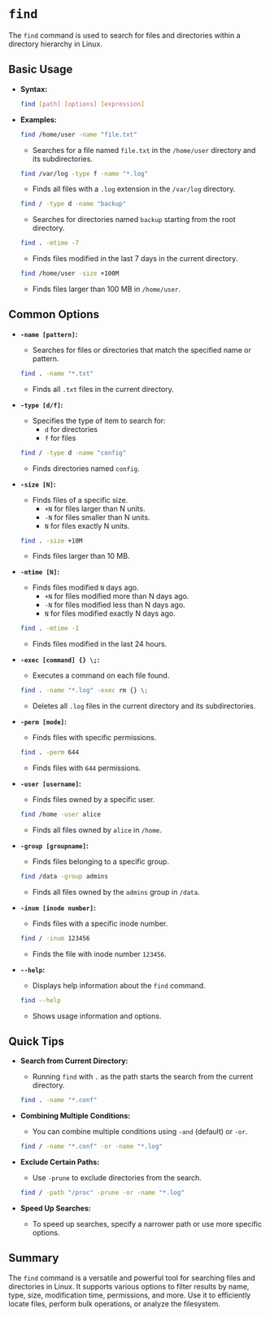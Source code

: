 # `find`

The `find` command is used to search for files and directories within a directory hierarchy in Linux.

## Basic Usage

- **Syntax:**

  ```sh
  find [path] [options] [expression]
  ```

- **Examples:**

  ```sh
  find /home/user -name "file.txt"
  ```

  - Searches for a file named `file.txt` in the `/home/user` directory and its subdirectories.

  ```sh
  find /var/log -type f -name "*.log"
  ```

  - Finds all files with a `.log` extension in the `/var/log` directory.

  ```sh
  find / -type d -name "backup"
  ```

  - Searches for directories named `backup` starting from the root directory.

  ```sh
  find . -mtime -7
  ```

  - Finds files modified in the last 7 days in the current directory.

  ```sh
  find /home/user -size +100M
  ```

  - Finds files larger than 100 MB in `/home/user`.

## Common Options

- **`-name [pattern]`:**
  - Searches for files or directories that match the specified name or pattern.

  ```sh
  find . -name "*.txt"
  ```

  - Finds all `.txt` files in the current directory.

- **`-type [d/f]`:**
  - Specifies the type of item to search for:
    - `d` for directories
    - `f` for files

  ```sh
  find / -type d -name "config"
  ```

  - Finds directories named `config`.

- **`-size [N]`:**
  - Finds files of a specific size.
    - `+N` for files larger than N units.
    - `-N` for files smaller than N units.
    - `N` for files exactly N units.

  ```sh
  find . -size +10M
  ```

  - Finds files larger than 10 MB.

- **`-mtime [N]`:**
  - Finds files modified `N` days ago.
    - `+N` for files modified more than N days ago.
    - `-N` for files modified less than N days ago.
    - `N` for files modified exactly N days ago.

  ```sh
  find . -mtime -1
  ```

  - Finds files modified in the last 24 hours.

- **`-exec [command] {} \;`:**
  - Executes a command on each file found.

  ```sh
  find . -name "*.log" -exec rm {} \;
  ```

  - Deletes all `.log` files in the current directory and its subdirectories.

- **`-perm [mode]`:**
  - Finds files with specific permissions.

  ```sh
  find . -perm 644
  ```

  - Finds files with `644` permissions.

- **`-user [username]`:**
  - Finds files owned by a specific user.

  ```sh
  find /home -user alice
  ```

  - Finds all files owned by `alice` in `/home`.

- **`-group [groupname]`:**
  - Finds files belonging to a specific group.

  ```sh
  find /data -group admins
  ```

  - Finds all files owned by the `admins` group in `/data`.

- **`-inum [inode number]`:**
  - Finds files with a specific inode number.

  ```sh
  find / -inum 123456
  ```

  - Finds the file with inode number `123456`.

- **`--help`:**
  - Displays help information about the `find` command.

  ```sh
  find --help
  ```

  - Shows usage information and options.

## Quick Tips

- **Search from Current Directory:**
  - Running `find` with `.` as the path starts the search from the current directory.

  ```sh
  find . -name "*.conf"
  ```

- **Combining Multiple Conditions:**
  - You can combine multiple conditions using `-and` (default) or `-or`.

  ```sh
  find / -name "*.conf" -or -name "*.log"
  ```

- **Exclude Certain Paths:**
  - Use `-prune` to exclude directories from the search.

  ```sh
  find / -path "/proc" -prune -or -name "*.log"
  ```

- **Speed Up Searches:**
  - To speed up searches, specify a narrower path or use more specific options.

## Summary

The `find` command is a versatile and powerful tool for searching files and directories in Linux. It supports various options to filter results by name, type, size, modification time, permissions, and more. Use it to efficiently locate files, perform bulk operations, or analyze the filesystem.